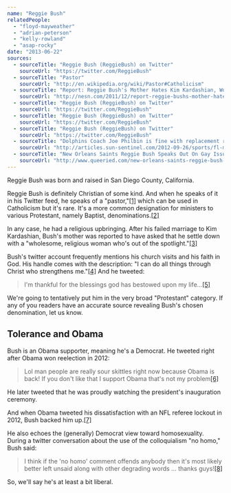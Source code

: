 ```yaml
---
name: "Reggie Bush"
relatedPeople:
  - "floyd-mayweather"
  - "adrian-peterson"
  - "kelly-rowland"
  - "asap-rocky"
date: "2013-06-22"
sources:
  - sourceTitle: "Reggie Bush (ReggieBush) on Twitter"
    sourceUrl: "https://twitter.com/ReggieBush"
  - sourceTitle: "Pastor"
    sourceUrl: "http://en.wikipedia.org/wiki/Pastor#Catholicism"
  - sourceTitle: "Report: Reggie Bush's Mother Hates Kim Kardashian, Wouldn't Want Son to Get Back Together With Her"
    sourceUrl: "http://nesn.com/2011/12/report-reggie-bushs-mother-hates-kim-kardashian-wouldnt-want-son-to-get-back-together-with-her/"
  - sourceTitle: "Reggie Bush (ReggieBush) on Twitter"
    sourceUrl: "https://twitter.com/ReggieBush"
  - sourceTitle: "Reggie Bush (ReggieBush) on Twitter"
    sourceUrl: "https://twitter.com/ReggieBush"
  - sourceTitle: "Reggie Bush (ReggieBush) on Twitter"
    sourceUrl: "https://twitter.com/ReggieBush"
  - sourceTitle: "Dolphins Coach Joe Philbin is fine with replacement refs but he doesn't want players to talk about them"
    sourceUrl: "http://articles.sun-sentinel.com/2012-09-26/sports/fl-miami-dolphins-notes-0927-20120926_1_replacement-refs-nfl-refs-joe-philbin"
  - sourceTitle: "New Orleans Saints Reggie Bush Speaks Out On Gay Issues"
    sourceUrl: "http://www.queeried.com/new-orleans-saints-reggie-bush-speaks-out-on-gay-issues/"
---
```


Reggie Bush was born and raised in San Diego County, California.

Reggie Bush is definitely Christian of some kind. And when he speaks of it in his Twitter feed, he speaks of a "pastor,"<a class="source-citation" href="https://twitter.com/ReggieBush" title="Reggie Bush (ReggieBush) on Twitter">[1]</a> which can be used in Catholicism but it's rare. It's a more common designation for ministers to various Protestant, namely Baptist, denominations.<a class="source-citation" href="http://en.wikipedia.org/wiki/Pastor#Catholicism" title="Pastor">[2]</a>

In any case, he had a religious upbringing. After his failed marriage to Kim Kardashian, Bush's mother was reported to have asked that he settle down with a "wholesome, religious woman who's out of the spotlight."<a class="source-citation" href="http://nesn.com/2011/12/report-reggie-bushs-mother-hates-kim-kardashian-wouldnt-want-son-to-get-back-together-with-her/" title="Report: Reggie Bush&apos;s Mother Hates Kim Kardashian, Wouldn&apos;t Want Son to Get Back Together With Her">[3]</a>

Bush's twitter account frequently mentions his church visits and his faith in God. His handle comes with the description: "I can do all things through Christ who strengthens me."<a class="source-citation" href="https://twitter.com/ReggieBush" title="Reggie Bush (ReggieBush) on Twitter">[4]</a> And he tweeted:

>I'm thankful for the blessings god has bestowed upon my life…<a class="source-citation" href="https://twitter.com/ReggieBush" title="Reggie Bush (ReggieBush) on Twitter">[5]</a>

We're going to tentatively put him in the very broad "Protestant" category. If any of you readers have an accurate source revealing Bush's chosen denomination, let us know.


## Tolerance and Obama

Bush is an Obama supporter, meaning he's a Democrat. He tweeted right after Obama won reelection in 2012:

>Lol man people are really sour skittles right now because Obama is back! If you don't like that I support Obama that's not my problem<a class="source-citation" href="https://twitter.com/ReggieBush" title="Reggie Bush (ReggieBush) on Twitter">[6]</a>

He later tweeted that he was proudly watching the president's inauguration ceremony.

And when Obama tweeted his dissatisfaction with an NFL referee lockout in 2012, Bush backed him up.<a class="source-citation" href="http://articles.sun-sentinel.com/2012-09-26/sports/fl-miami-dolphins-notes-0927-20120926_1_replacement-refs-nfl-refs-joe-philbin" title="Dolphins Coach Joe Philbin is fine with replacement refs but he doesn&apos;t want players to talk about them">[7]</a>

He also echoes the (generally) Democrat view toward homosexuality. During a twitter conversation about the use of the colloquialism "no homo," Bush said:

>I think if the 'no homo' comment offends anybody then it's most likely better left unsaid along with other degrading words … thanks guys!<a class="source-citation" href="http://www.queeried.com/new-orleans-saints-reggie-bush-speaks-out-on-gay-issues/" title="New Orleans Saints Reggie Bush Speaks Out On Gay Issues">[8]</a>

So, we'll say he's at least a bit liberal.